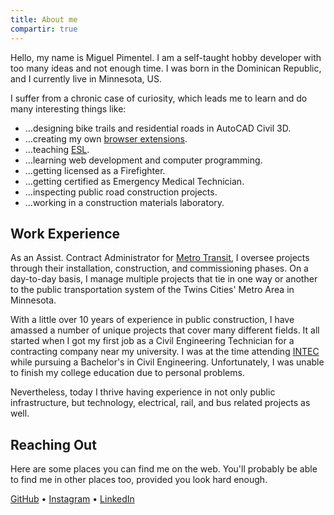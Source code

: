 ```yaml
---
title: About me
compartir: true
---
```

Hello, my name is Miguel Pimentel. I am a self-taught hobby developer with too many ideas and not enough time. I was born in the Dominican Republic, and I currently live in Minnesota, US.

I suffer from a chronic case of curiosity, which leads me to learn and do many interesting things like:

- …designing bike trails and residential roads in AutoCAD Civil 3D.
- …creating my own [browser extensions](https://addons.mozilla.org/en-US/firefox/user/17772574/).
- …teaching [ESL](https://en.wikipedia.org/wiki/English_as_a_second_or_foreign_language).
- …learning web development and computer programming.
- …getting licensed as a Firefighter.
- …getting certified as Emergency Medical Technician.
- …inspecting public road construction projects.
- …working in a construction materials laboratory.

## Work Experience

As an Assist. Contract Administrator for [Metro Transit](https://www.metrotransit.org/), I oversee projects through their installation, construction, and commissioning phases. On a day-to-day basis, I manage multiple projects that tie in one way or another to the public transportation system of the Twins Cities' Metro Area in Minnesota.

With a little over 10 years of experience in public construction, I have amassed a number of unique projects that cover many different fields. It all started when I got my first job as a Civil Engineering Technician for a contracting company near my university. I was at the time attending [INTEC](https://www.intec.edu.do/) while pursuing a Bachelor's in Civil Engineering. Unfortunately, I was unable to finish my college education due to personal problems.

Nevertheless, today I thrive having experience in not only public infrastructure, but technology, electrical, rail, and bus related projects as well.

## Reaching Out

Here are some places you can find me on the web. You'll probably be able to find me in other places too, provided you look hard enough.

[GitHub](https://github.com/semanticdata/) • [Instagram](https://instagram.com/miguelapv) • [LinkedIn](https://www.linkedin.com/in/miguelpimentel29/)
